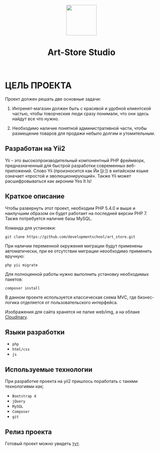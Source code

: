 <p align="center">
    <a href="https://art-store-studio.herokuapp.com">
        <img src="https://res.cloudinary.com/hgiop3gjp/image/upload/logo.png" height="100px">
    </a>
    <h1 align="center">Art-Store Studio</h1>
    <br>
</p>


ЦЕЛЬ ПРОЕКТА
============

Проект должен решать две основные задачи:

1. Интренет-магазин должен быть с красивой и удобной клиентской частью, чтобы товорческие люди сразу понимали, что они здесь найдут все что нужно.

2. Необходимо наличие понятной административной части, чтобы размещение товаров для продажи небыло долгим и утомительным.


Разработан на Yii2
------------------

Yii – это высокопроизводительный компонентный PHP фреймворк, предназначенный для быстрой разработки современных веб-приложений. Слово Yii (произносится как Йи [ji:]) в китайском языке означает «простой и эволюционирующий». Также Yii может расшифровываться как акроним Yes It Is!


Краткое описание
----------------

Чтобы развернуть этот проект, необходим PHP 5.4.0 и выше и наилучшим образом он будет работает на последней версии PHP 7. Также потребуется наличие базы MySQL.

Команда для установки:

    git clone https://github.com/developmentschool/art_store.git

При наличии переменной окружения миграции будут применены автоматически, при ее отсутствии миграции неообходимо применить вручную:

    php yii migrate

Для полноценной работы нужно выполнить установку необходимых пакетов:

    composer install

В данном проекте используется классичеcкая схема MVC, где бизнес-логика отделяется от пользовательского интерфейса.

Изображения для сайта хранятся не папке web/img, а на облаке [Cloudinary](https://cloudinary.com/).


Языки разработки
----------------

- `php`
- `html/css`
- `js`


Используемые технологии
-----------------------

При разработке проекта на yii2 пришлось поработать с такими технологиями как;

- `Bootstrap 4`
- `jQuery`
- `MySQL`
- `Composer`
- `git`


Релиз проекта
-------------

Готовый проект можно увидеть [тут](https://art-store-studio.herokuapp.com).
